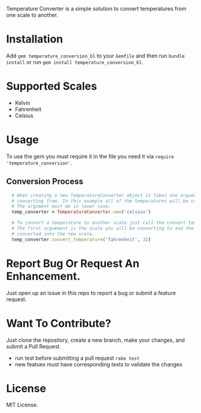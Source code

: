 Temperature Converter is a simple solution to convert temperatures from one scale to another.

# Installation
Add `gem temperature_conversion_bl` to your `Gemfile` and then run `bundle install` or run `gem install temperature_conversion_bl`.

# Supported Scales
  * Kelvin
  * Fahrenheit
  * Celsius

# Usage
To use the gem you must require it in the file you need it via `require 'temperature_conversion'`.

## Conversion Process
```ruby
  # When creating a new TemperatureConverter object it takes one arguemnt which is the scale you will be
  # converting from. In this example all of the temperatures will be converted from Celsius.
  # The argument must me in lower case.
  temp_converter = TemperatureConverter.new('celsius')

  # To convert a temperature to another scale just call the convert temperature method on TemperatureConverter object.
  # The first arguement is the scale you will be converting to and the second arguement is the temperature that needs to
  # converted into the new scale.
  temp_converter.convert_temperature('fahrenheit', 32)
```
# Report Bug Or Request An Enhancement.
Just open up an issue in this repo to report a bug or submit a feature request.

# Want To Contribute?
Just clone the repository, create a new branch, make your changes, and submit a Pull Request.
  * run test before submitting a pull request `rake test`
  * new featues must have corresponding tests to validate the changes

# License
MIT License.
